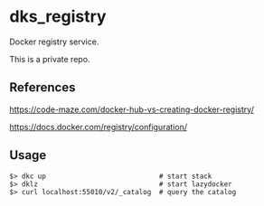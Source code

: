 # dks_registry

Docker registry service.

This is a private repo.

## References

https://code-maze.com/docker-hub-vs-creating-docker-registry/

https://docs.docker.com/registry/configuration/

## Usage

    $> dkc up                            # start stack
    $> dklz                              # start lazydocker
    $> curl localhost:55010/v2/_catalog  # query the catalog
